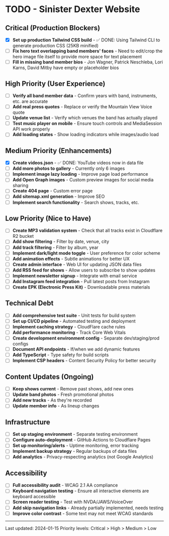 # TODO - Sinister Dexter Website

## Critical (Production Blockers)
- [x] **Set up production Tailwind CSS build** - ✅ DONE: Using Tailwind CLI to generate production CSS (25KB minified)
- [ ] **Fix hero text overlapping band members' faces** - Need to edit/crop the hero image file itself to provide more space for text placement
- [ ] **Fill in missing band member bios** - Jon Wagner, Patrick Neschleba, Lori Karns, David Mitby have empty or placeholder bios

## High Priority (User Experience)
- [ ] **Verify all band member data** - Confirm years with band, instruments, etc. are accurate
- [ ] **Add real press quotes** - Replace or verify the Mountain View Voice quote
- [ ] **Update venue list** - Verify which venues the band has actually played
- [ ] **Test music player on mobile** - Ensure touch controls and MediaSession API work properly
- [ ] **Add loading states** - Show loading indicators while images/audio load

## Medium Priority (Enhancements)
- [x] **Create videos.json** - ✅ DONE: YouTube videos now in data file
- [ ] **Add more photos to gallery** - Currently only 6 images
- [ ] **Implement image lazy loading** - Improve page load performance
- [ ] **Add Open Graph images** - Custom preview images for social media sharing
- [ ] **Create 404 page** - Custom error page
- [ ] **Add sitemap.xml generation** - Improve SEO
- [ ] **Implement search functionality** - Search shows, tracks, etc.

## Low Priority (Nice to Have)
- [ ] **Create MP3 validation system** - Check that all tracks exist in Cloudflare R2 bucket
- [ ] **Add show filtering** - Filter by date, venue, city
- [ ] **Add track filtering** - Filter by album, year
- [ ] **Implement dark/light mode toggle** - User preference for color scheme
- [ ] **Add animation effects** - Subtle animations for better UX
- [ ] **Create admin interface** - Web UI for updating JSON data files
- [ ] **Add RSS feed for shows** - Allow users to subscribe to show updates
- [ ] **Implement newsletter signup** - Integrate with email service
- [ ] **Add Instagram feed integration** - Pull latest posts from Instagram
- [ ] **Create EPK (Electronic Press Kit)** - Downloadable press materials

## Technical Debt
- [ ] **Add comprehensive test suite** - Unit tests for build system
- [ ] **Set up CI/CD pipeline** - Automated testing and deployment
- [ ] **Implement caching strategy** - CloudFlare cache rules
- [ ] **Add performance monitoring** - Track Core Web Vitals
- [ ] **Create development environment config** - Separate dev/staging/prod configs
- [ ] **Document API endpoints** - If/when we add dynamic features
- [ ] **Add TypeScript** - Type safety for build scripts
- [ ] **Implement CSP headers** - Content Security Policy for better security

## Content Updates (Ongoing)
- [ ] **Keep shows current** - Remove past shows, add new ones
- [ ] **Update band photos** - Fresh promotional photos
- [ ] **Add new tracks** - As they're recorded
- [ ] **Update member info** - As lineup changes

## Infrastructure
- [ ] **Set up staging environment** - Separate testing environment
- [ ] **Configure auto-deployment** - GitHub Actions to Cloudflare Pages
- [ ] **Set up monitoring/alerts** - Uptime monitoring, error tracking
- [ ] **Implement backup strategy** - Regular backups of data files
- [ ] **Add analytics** - Privacy-respecting analytics (not Google Analytics)

## Accessibility
- [ ] **Full accessibility audit** - WCAG 2.1 AA compliance
- [ ] **Keyboard navigation testing** - Ensure all interactive elements are keyboard accessible
- [ ] **Screen reader testing** - Test with NVDA/JAWS/VoiceOver
- [ ] **Add skip navigation links** - Already partially implemented, needs testing
- [ ] **Improve color contrast** - Some text may not meet WCAG standards

---
Last updated: 2024-01-15
Priority levels: Critical > High > Medium > Low